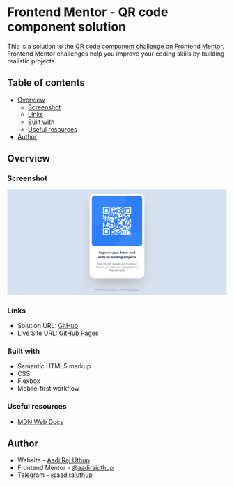 # Frontend Mentor - QR code component solution

This is a solution to the [QR code component challenge on Frontend Mentor](https://www.frontendmentor.io/challenges/qr-code-component-iux_sIO_H). Frontend Mentor challenges help you improve your coding skills by building realistic projects. 

## Table of contents

- [Overview](#overview)
  - [Screenshot](#screenshot)
  - [Links](#links)
  - [Built with](#built-with)
  - [Useful resources](#useful-resources)
- [Author](#author)

## Overview

### Screenshot

![](./screenshot.png)

### Links

- Solution URL: [GitHub](https://github.com/aadirajuthup/qr-code-component-main)
- Live Site URL: [GitHub Pages](https://aadirajuthup.github.io/qr-code-component-main/)

### Built with

- Semantic HTML5 markup
- CSS
- Flexbox
- Mobile-first workflow

### Useful resources

- [MDN Web Docs](https://developer.mozilla.org/en-US/)

## Author

- Website - [Aadi Raj Uthup](https://direct.me/aadirajuthup)
- Frontend Mentor - [@aadirajuthup](https://www.frontendmentor.io/profile/aadirajuthup)
- Telegram - [@aadirajuthup](https://www.telegram.me/aadirajuthup)